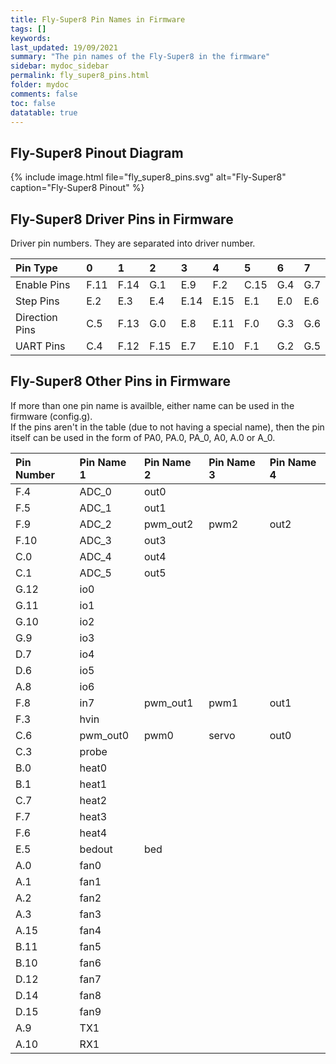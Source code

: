 ```yaml
---
title: Fly-Super8 Pin Names in Firmware
tags: []
keywords: 
last_updated: 19/09/2021
summary: "The pin names of the Fly-Super8 in the firmware"
sidebar: mydoc_sidebar
permalink: fly_super8_pins.html
folder: mydoc
comments: false
toc: false
datatable: true
---
```


## Fly-Super8 Pinout Diagram

{% include image.html file="fly_super8_pins.svg" alt="Fly-Super8" caption="Fly-Super8 Pinout" %}

## Fly-Super8 Driver Pins in Firmware

Driver pin numbers. They are separated into driver number.

<div class="datatable-begin"></div>

|Pin Type|0|1|2|3|4|5|6|7|
| :------------- |:-------------|:-------------|:-------------|:-------------|:-------------|:-------------|:-------------|:-------------|
|Enable Pins|F.11|F.14|G.1|E.9|F.2|C.15|G.4|G.7|
|Step Pins|E.2|E.3|E.4|E.14|E.15|E.1|E.0|E.6|
|Direction Pins|C.5|F.13|G.0|E.8|E.11|F.0|G.3|G.6|
|UART Pins|C.4|F.12|F.15|E.7|E.10|F.1|G.2|G.5|

<div class="datatable-end"></div>

## Fly-Super8 Other Pins in Firmware 

If more than one pin name is availble, either name can be used in the firmware (config.g).  
If the pins aren't in the table (due to not having a special name), then the pin itself can be used in the form of PA0, PA.0, PA_0, A0, A.0 or A_0.  

<div class="datatable-begin"></div>

|Pin Number|Pin Name 1|Pin Name 2|Pin Name 3|Pin Name 4|
| :------------- |:-------------|:-------------|:-------------|:-------------|
|F.4|ADC_0|out0|||
|F.5|ADC_1|out1|||
|F.9|ADC_2|pwm_out2|pwm2|out2|
|F.10|ADC_3|out3|||
|C.0|ADC_4|out4|||
|C.1|ADC_5|out5|||
|G.12|io0||||
|G.11|io1||||
|G.10|io2||||
|G.9|io3||||
|D.7|io4||||
|D.6|io5||||
|A.8|io6||||
|F.8|in7|pwm_out1|pwm1|out1|
|F.3|hvin||||
|C.6|pwm_out0|pwm0|servo|out0|
|C.3|probe||||
|B.0|heat0||||
|B.1|heat1||||
|C.7|heat2||||
|F.7|heat3||||
|F.6|heat4||||
|E.5|bedout|bed|||
|A.0|fan0||||
|A.1|fan1||||
|A.2|fan2||||
|A.3|fan3||||
|A.15|fan4||||
|B.11|fan5||||
|B.10|fan6||||
|D.12|fan7||||
|D.14|fan8||||
|D.15|fan9||||
|A.9|TX1||||
|A.10|RX1||||

<div class="datatable-end"></div>